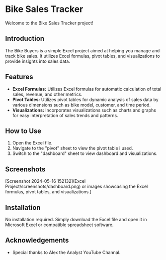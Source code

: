 # Bike Sales Tracker

Welcome to the Bike Sales Tracker project!

## Introduction
The Bike Buyers is a simple Excel project aimed at helping you manage and track bike sales. It utilizes Excel formulas, pivot tables, and visualizations to provide insights into sales data.

## Features
- **Excel Formulas:** Utilizes Excel formulas for automatic calculation of total sales, revenue, and other metrics.
- **Pivot Tables:** Utilizes pivot tables for dynamic analysis of sales data by various dimensions such as bike model, customer, and time period.
- **Visualizations:** Incorporates visualizations such as charts and graphs for easy interpretation of sales trends and patterns.

## How to Use
1. Open the Excel file.
2. Navigate to the "pivot" sheet to view the pivot table i used.
3. Switch to the "dashboard" sheet to view dashboard and visualizations.

## Screenshots
[Screenshot 2024-05-16 152132](Excel Project/screenshots/dashboard.png)
or images showcasing the Excel formulas, pivot tables, and visualizations.]

## Installation
No installation required. Simply download the Excel file and open it in Microsoft Excel or compatible spreadsheet software.

## Acknowledgements
- Special thanks to Alex the Analyst YouTube Channal.
